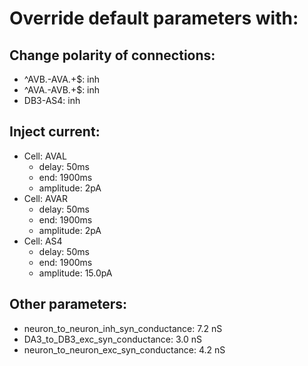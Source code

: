 # Override default parameters with:
## Change polarity of connections:
- ^AVB.-AVA.+$: inh
- ^AVA.-AVB.+$: inh
- DB3-AS4: inh

## Inject current:
- Cell: AVAL
    - delay: 50ms
    - end: 1900ms
    - amplitude: 2pA
- Cell: AVAR
    - delay: 50ms
    - end: 1900ms
    - amplitude: 2pA
- Cell: AS4
    - delay: 50ms
    - end: 1900ms
    - amplitude: 15.0pA

## Other parameters:
- neuron_to_neuron_inh_syn_conductance: 7.2 nS
- DA3_to_DB3_exc_syn_conductance: 3.0 nS
- neuron_to_neuron_exc_syn_conductance: 4.2 nS

